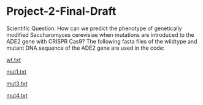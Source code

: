 # Project-2-Final-Draft
Scientific Question: How can we predict the phenotype of genetically modified Saccharomyces cerevisiae when mutations are introduced to the ADE2 gene with CRISPR Cas9?
The following fasta files of the wildtype and mutant DNA sequence of the ADE2 gene are used in the code: 

[wt.txt](https://github.com/sabrinala/Project-2-Final-Draft/files/6641685/wt.txt)

[mut1.txt](https://github.com/sabrinala/Project-2-Final-Draft/files/6641686/mut1.txt)

[mut3.txt](https://github.com/sabrinala/Project-2-Final-Draft/files/6641687/mut3.txt)

[mut4.txt](https://github.com/sabrinala/Project-2-Final-Draft/files/6641689/mut4.txt)

